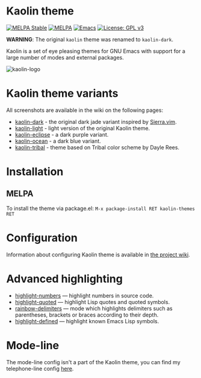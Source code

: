# Kaolin theme
[![MELPA Stable](https://stable.melpa.org/packages/kaolin-themes-badge.svg)](https://stable.melpa.org/#/kaolin-themes)
[![MELPA](https://melpa.org/packages/kaolin-themes-badge.svg)](https://melpa.org/#/kaolin-themes)
[![Emacs](https://img.shields.io/badge/Emacs-24%2B-d24b83.svg)](https://www.gnu.org/software/emacs/)
[![License: GPL v3](https://img.shields.io/badge/License-GPL%20v3-green.svg)](http://www.gnu.org/licenses/gpl-3.0)

**WARNING**: The original `kaolin` theme was renamed to `kaolin-dark`.

Kaolin is a set of eye pleasing themes for GNU Emacs with support for a large number of modes and external packages.

![kaolin-logo](https://user-images.githubusercontent.com/9018005/31884317-5715a32c-b7f5-11e7-8dce-0416051f55ce.png)

# Kaolin theme variants

All screenshots are available in the wiki on the following pages:

* [kaolin-dark](https://github.com/ogdenwebb/emacs-kaolin-themes/wiki/Kaolin-dark-theme) - the original dark jade variant inspired by [Sierra.vim](https://github.com/AlessandroYorba/Sierra).
* [kaolin-light](https://github.com/ogdenwebb/emacs-kaolin-themes/wiki/Kaolin-light-theme) - light version of the original Kaolin theme.
* [kaolin-eclipse](https://github.com/ogdenwebb/emacs-kaolin-themes/wiki/Kaolin-eclipse-theme) - a dark purple variant.
* [kaolin-ocean](https://github.com/ogdenwebb/emacs-kaolin-themes/wiki/Kaolin-ocean-theme) - a dark blue variant.
* [kaolin-tribal](https://github.com/ogdenwebb/emacs-kaolin-themes/wiki/Kaolin-tribal-theme) - theme based on Tribal color scheme by Dayle Rees.


# Installation
## MELPA
To install the theme via package.el: `M-x package-install RET kaolin-themes RET`

# Configuration
Information about configuring Kaolin theme is available in [the project wiki](https://github.com/ogdenwebb/emacs-kaolin-themes/wiki).

# Advanced highlighting

* [highlight-numbers](https://github.com/Fanael/highlight-numbers) — highlight numbers in source code.
* [highlight-quoted](https://github.com/Fanael/highlight-quoted) — highlight Lisp quotes and quoted symbols.
* [rainbow-delimiters](https://github.com/Fanael/rainbow-delimiters) — mode which highlights delimiters such as parentheses, brackets or braces according to their depth.
* [highlight-defined](https://github.com/Fanael/highlight-defined) — highlight known Emacs Lisp symbols.

# Mode-line

The mode-line config isn't a part of the Kaolin theme, you can find my telephone-line config [here](https://github.com/ogdenwebb/elmax/blob/master/env/env-modeline.el).
